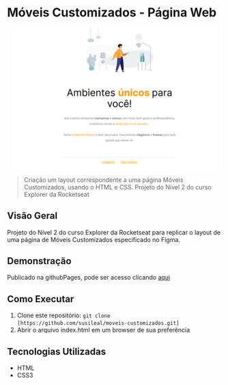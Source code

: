 # Móveis Customizados - Página Web

![Imagem do Projeto](images/system.png)

> Criação um layout correspondente a uma página Móveis Customizados, usando o HTML e CSS. Projeto do Nível 2 do curso Explorer da Rocketseat

## Visão Geral

Projeto do Nível 2 do curso Explorer da Rocketseat para replicar o layout de uma página de Móveis Customizados especificado no Figma.

## Demonstração
Publicado na githubPages, pode ser acesso clicando [aqui](https://susileal.github.io/moveis-customizados/)

## Como Executar

1. Clone este repositório: `git clone [https://github.com/susileal/moveis-customizados.git]`
4. Abrir o arquivo index.html em um browser de sua preferência

## Tecnologias Utilizadas
- HTML
- CSS3
